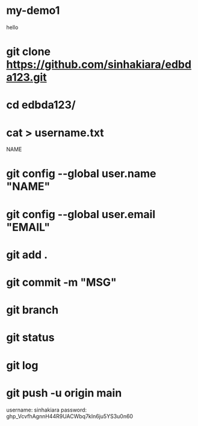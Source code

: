 # my-demo1
hello
# git clone https://github.com/sinhakiara/edbda123.git

# cd edbda123/

# cat > username.txt
NAME

# git config --global user.name "NAME"
# git config --global user.email "EMAIL"

# git add .
# git commit -m "MSG"

# git branch

# git status

# git log

# git push -u origin main

username: sinhakiara
password: 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
